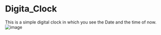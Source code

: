 # Digita_Clock
This is a simple digital clock in which you see the Date and the time of now.
![image](https://github.com/samyakpagariya/Digita_Clock/assets/72349392/fc43acc9-1007-442b-99f7-79b43bb711a9)
